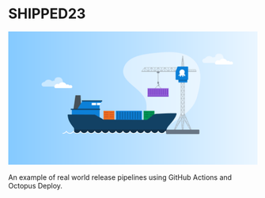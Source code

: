 # SHIPPED23 

![Octopus Shipped](shipped.png)

An example of real world release pipelines using GitHub Actions and Octopus Deploy.
